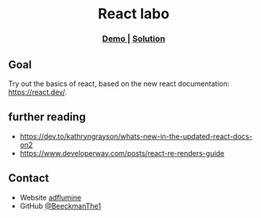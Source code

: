 <h1 align="center">React labo</h1>

<div align="center">
  <h3>
    <a href="https://react-labo.herokuapp.com/home">
      Demo
    </a>
    <span> | </span>
    <a href="https://github.com/BeeckmanThe1/react-labo">
      Solution
    </a>
  </h3>
</div>

## Goal

Try out the basics of react, based on the new react documentation: https://react.dev/.

## further reading
- https://dev.to/kathryngrayson/whats-new-in-the-updated-react-docs-on2
- https://www.developerway.com/posts/react-re-renders-guide

## Contact

- Website [adflumine](https://www.adflumine.com/)
- GitHub [@BeeckmanThe1](https://{https://github.com/BeeckmanThe1})
